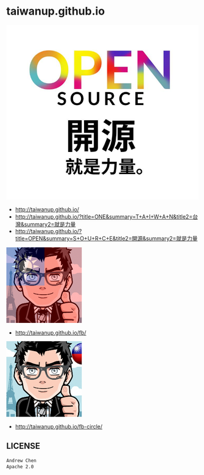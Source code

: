 # taiwanup.github.io

![](art/taiwanup.jpg)

* http://taiwanup.github.io/
* http://taiwanup.github.io/?title=ONE&summary=T+A+I+W+A+N&title2=台灣&summary2=就是力量
* http://taiwanup.github.io/?title=OPEN&summary=S+O+U+R+C+E&title2=開源&summary2=就是力量

![](art/fb.png)

* http://taiwanup.github.io/fb/

![](art/fb-circle.png)

* http://taiwanup.github.io/fb-circle/

## LICENSE

```
Andrew Chen
Apache 2.0
```
